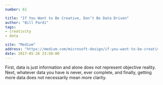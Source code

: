 ```yaml
---
number: 61

title: "If You Want to Be Creative, Don’t Be Data Driven"
author: "Bill Pardi"
tags:
- creativity
- data

site: "Medium"
address: "https://medium.com/microsoft-design/if-you-want-to-be-creative-dont-be-data-driven-55db74078eda"
date: 2017-05-26 23:50:00
---
```


First, data is just information and alone does not represent objective reality. Next, whatever data you have is never, ever complete, and finally, getting more data does not necessarily mean more clarity.
